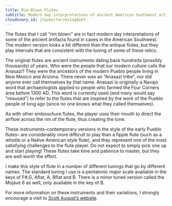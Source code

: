 ```yaml
---
title: Rim Blown Flutes
subtitle: Modern day interpretations of ancient American Southwest artifacts
cloudinary_id: jtqzmxltwrzexiaq8zef
---
```


The flutes that I call “rim blown” are in fact modern day interpretations of some of the ancient artifacts found in caves in the American Southwest.  The modern version looks a bit different than the antique flutes, but they play intervals that are consistent with the tuning of some of these relics.  

The original flutes are ancient instruments dating back hundreds (possibly thousands) of years. Who were the people that our modern culture calls the Anasazi? They were the ancestors of the modern Pueblo people living in New Mexico and Arizona. There never was an “Anasazi tribe”, nor did anyone ever call themselves by that name. Anasazi is originally a Navajo word that archaeologists applied to people who farmed the Four Corners area before 1300 AD. This word is currently used (and many would say “misused”) to refer to the flutes that are inspired by the work of the Pueblo people of long ago (since no one knows what they called themselves).  

As with other embouchure flutes, the player uses their mouth to direct the airflow across the rim of the flute, thus creating the tone.  

These instruments–contemporary versions in the style of the early Pueblo flutes– are considerably more difficult to play than a fipple flute (such as a whistle or a Native American style flute), and they represent one of the most satisfying challenges to the flute player. Do not expect to simply pick one up and start playing! These flutes take time and patience to master, but they are well worth the effort.

I make this style of flute in a number of different tunings that go by different names.  The standard tuning I use is a pentatonic major scale available in the keys of F#,G, Aflat, A, Bflat and B.  There is a minor tuned version called the Mojave 6 as well, only available in the key of B.

For more information on these instruments and their variations, I strongly encourage a visit to [Scott August’s website](http://www.cedarmesa.com/echoesfromtheroad/).
